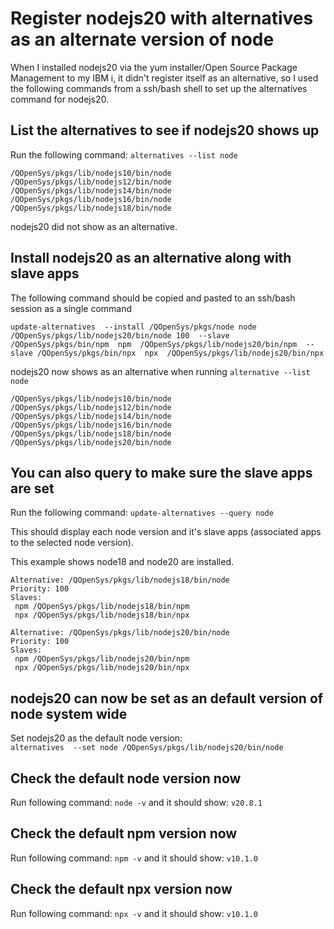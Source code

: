 # Register nodejs20 with alternatives as an alternate version of node
When I installed nodejs20 via the yum installer/Open Source Package Management to my IBM i, it didn't register itself as an alternative, so I used the following commands from a ssh/bash shell to set up the alternatives command for nodejs20.

## List the alternatives to see if nodejs20 shows up
Run the following command: ```alternatives --list node```
```
/QOpenSys/pkgs/lib/nodejs10/bin/node
/QOpenSys/pkgs/lib/nodejs12/bin/node
/QOpenSys/pkgs/lib/nodejs14/bin/node
/QOpenSys/pkgs/lib/nodejs16/bin/node
/QOpenSys/pkgs/lib/nodejs18/bin/node
```
nodejs20 did not show as an alternative. 

## Install nodejs20 as an alternative along with slave apps
The following command should be copied and pasted to an ssh/bash session as a single command
```
update-alternatives  --install /QOpenSys/pkgs/node node /QOpenSys/pkgs/lib/nodejs20/bin/node 100  --slave  /QOpenSys/pkgs/bin/npm  npm  /QOpenSys/pkgs/lib/nodejs20/bin/npm  --slave /QOpenSys/pkgs/bin/npx  npx  /QOpenSys/pkgs/lib/nodejs20/bin/npx
```
nodejs20 now shows as an alternative when running ```alternative --list node```

```
/QOpenSys/pkgs/lib/nodejs10/bin/node
/QOpenSys/pkgs/lib/nodejs12/bin/node
/QOpenSys/pkgs/lib/nodejs14/bin/node
/QOpenSys/pkgs/lib/nodejs16/bin/node
/QOpenSys/pkgs/lib/nodejs18/bin/node
/QOpenSys/pkgs/lib/nodejs20/bin/node
```

## You can also query to make sure the slave apps are set
Run the following command: ```update-alternatives --query node```    

This should display each node version and it's slave apps (associated apps to the selected node version).   

This example shows node18 and node20 are installed.    
```
Alternative: /QOpenSys/pkgs/lib/nodejs18/bin/node
Priority: 100
Slaves:
 npm /QOpenSys/pkgs/lib/nodejs18/bin/npm
 npx /QOpenSys/pkgs/lib/nodejs18/bin/npx

Alternative: /QOpenSys/pkgs/lib/nodejs20/bin/node
Priority: 100
Slaves:
 npm /QOpenSys/pkgs/lib/nodejs20/bin/npm
 npx /QOpenSys/pkgs/lib/nodejs20/bin/npx
```

## nodejs20 can now be set as an default version of node system wide   
Set nodejs20 as the default node version:   
```alternatives  --set node /QOpenSys/pkgs/lib/nodejs20/bin/node```

## Check the default node version now
Run following command: ```node -v``` and it should show: ```v20.8.1```

## Check the default npm version now
Run following command: ```npm -v``` and it should show: ```v10.1.0```

## Check the default npx version now
Run following command: ```npx -v``` and it should show: ```v10.1.0```
